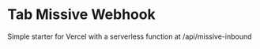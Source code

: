 # Tab Missive Webhook

Simple starter for Vercel with a serverless function at /api/missive-inbound
